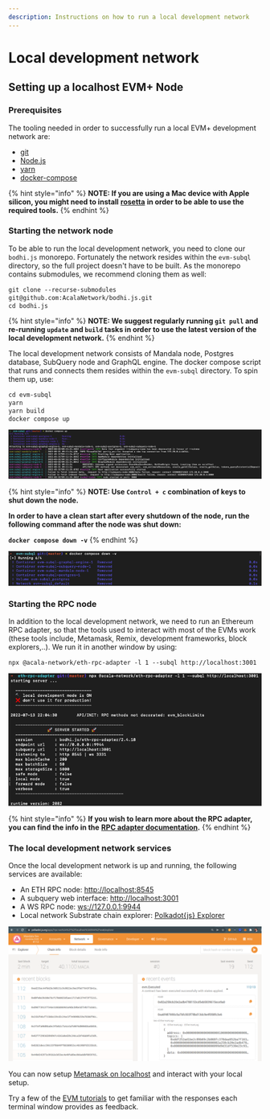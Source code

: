 ```yaml
---
description: Instructions on how to run a local development network
---
```


# Local development network

## Setting up a localhost EVM+ Node

### Prerequisites

The tooling needed in order to successfully run a local EVM+ development network are:

* [git](https://git-scm.com/book/en/v2/Getting-Started-Installing-Git)
* [Node.js](https://docs.npmjs.com/downloading-and-installing-node-js-and-npm)
* [yarn](https://classic.yarnpkg.com/lang/en/docs/install/)
* [docker-compose](https://docs.docker.com/compose/install/)&#x20;

{% hint style="info" %}
**NOTE: If you are using a Mac device with Apple silicon, you might need to install** [**rosetta**](https://osxdaily.com/2020/12/04/how-install-rosetta-2-apple-silicon-mac/) **in order to be able to use the required tools.**
{% endhint %}

### Starting the network node

To be able to run the local development network, you need to clone our `bodhi.js` monorepo. Fortunately the network resides within the `evm-subql` directory, so the full project doesn't have to be built. As the monorepo contains submodules, we recommend cloning them as well:

```shell
git clone --recurse-submodules git@github.com:AcalaNetwork/bodhi.js.git
cd bodhi.js
```

{% hint style="info" %}
**NOTE: We suggest regularly running `git pull` and re-running `update` and `build` tasks in order to use the latest version of the local development network.**
{% endhint %}

The local development network consists of Mandala node, Postgres database, SubQuery node and GraphQL engine. The docker compose script that runs and connects them resides within the `evm-subql` directory. To spin them up, use:

```shell
cd evm-subql
yarn
yarn build
docker compose up
```

![Running a local development network](<../../.gitbook/assets/image (12).png>)

{% hint style="info" %}
**NOTE: Use `Control + c` combination of keys to shut down the node.**

**In order to have a clean start after every shutdown of the node, run the following command after the node was shut down:**

**`docker compose down -v`**
{% endhint %}

![Cleaning up the local development network](<../../.gitbook/assets/image (4).png>)

### Starting the RPC node

In addition to the local development network, we need to run an Ethereum RPC adapter, so that the tools used to interact with most of the EVMs work (these tools include, Metamask, Remix, development frameworks, block explorers,..). We run it in another window by using:

```shell
npx @acala-network/eth-rpc-adapter -l 1 --subql http://localhost:3001
```

![Starting up the RPC node](<../../.gitbook/assets/image (15).png>)

{% hint style="info" %}
**If you wish to learn more about the RPC adapter, you can find the info in the** [**RPC adapter documentation**](../../tooling/rpc-adapter/running-the-rpc-adapter.md)**.**
{% endhint %}

### The local development network services

Once the local development network is up and running, the following services are available:

* An ETH RPC node: [http://localhost:8545](http://localhost:8545)
* A subquery web interface: [http://localhost:3001](http://localhost:3001)
* A WS RPC node: [ws://127.0.0.1:9944](ws://127.0.0.1:9944)&#x20;
* Local network Substrate chain explorer: [Polkadot{js} Explorer](https://polkadot.js.org/apps/?rpc=ws%3A%2F%2Flocalhost%3A9944%2Fws#/explorer)

![Local development network in Substrate chain explorer](<../../.gitbook/assets/image (8).png>)

You can now setup [Metamask on localhost](../../tooling/metamask/#localhost) and interact with your local setup.

Try a few of the [EVM tutorials](../../tutorials/tutorials.md) to get familiar with the responses each terminal window provides as feedback.
